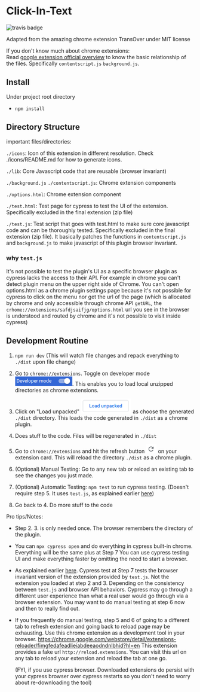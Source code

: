 # Click-In-Text
![travis badge](https://travis-ci.org/UAlbertaALTLab/click-in-text.svg?branch=master)

Adapted from the amazing chrome extension TransOver under MIT license

If you don't know much about chrome extensions: \
Read [google extension official overview](https://developer.chrome.com/extensions/overview) to know the basic relationship of the files.
Specifically `contentscript.js` `background.js`.

## Install

Under project root directory

- `npm install`

## Directory Structure

important files/directories:

`./icons`: Icon of this extension in different resolution. Check ./icons/README.md for how to generate icons.

`./lib`: Core Javascript code that are reusable (browser invariant)

`./background.js` `./contentscript.js`: Chrome extension components

`./options.html`: Chrome extension component

`./test.html`: Test page for cypress to test the UI of the extension. Specifically excluded in the final extension (zip file)

`./test.js`: Test script that goes with test.html to make sure core javascript code and can be thoroughly tested.
Specifically excluded in the final extension (zip file). It basically patches the functions in `contentscript.js` and `background.js`
to make javascript of this plugin browser invariant.

### why `test.js`

 It's not possible to test the plugin's UI as a specific browser plugin as cypress lacks the access to their API. For example 
 in chrome you can't detect plugin menu on the upper right side of Chrome. You can't open options.html as a chrome plugin settings page
 because it's not possible for cypress to click on the menu nor get the url of the page (which is allocated by chrome and only
 accessible through chrome API `getURL`, the `crhome://extensions/safdjsaifjg/options.html` url you see in the browser is understood
 and routed by chrome and it's not possible to visit inside cypress)

## Development Routine


1. `npm run dev` (This will watch file changes and repack everything to `./dist` upon file change)

2. Go to `chrome://extensions`. Toggle on developer mode ![developer_mode.png](readme_assets/developer_mode.png). This enables
you to load local unzipped directories as chrome extensions.

3. Click on "Load unpacked" ![load_unpacked.png](readme_assets/load_unpacked.png)  as choose the generated `./dist` directory.
This loads the code generated in `./dist` as a chrome plugin.

4. Does stuff to the code. Files will be regenerated in `./dist`

5. Go to `chrome://extensions` and hit the refresh button ![refresh.png](readme_assets/refresh.png) on your extension card. This will
reload the directory `./dist` as a chrome plugin.

6. (Optional) Manual Testing: Go to any new tab or reload an existing tab to see the changes you just made.

7. (Optional) Automatic Testing: `npm test` to run cypress testing. (Doesn't require step 5. It uses `test.js`, as explained earlier [here](#why-testjs))

8. Go back to 4. Do more stuff to the code


Pro tips/Notes:

- Step 2. 3. is only needed once. The browser remembers the directory of the plugin.

- You can `npx cypress open` and do everything in cypress built-in chrome. Everything will be the same plus at Step 7 You can use
cypress testing UI and make everything faster by omitting the need to start a browser.

- As explained earlier [here](#why-testjs). Cypress test at Step 7 tests the browser invariant version of the extension
 provided by `test.js`. Not the extension you loaded at step 2 and 3. Depending on the consistency between `test.js` and browser API behaviors. Cypress may go through a 
 different user experience than what a real user would go through via a browser extension. 
 You may want to do manual testing at step 6 now and then to really find out.

- If you frequently do manual testing, step 5 and 6 of going to a different tab to refresh extension and going back to reload page may be exhausting. Use 
this chrome extension as a development tool in your browser.
https://chrome.google.com/webstore/detail/extensions-reloader/fimgfedafeadlieiabdeeaodndnlbhid?hl=en This extension provides
a fake url `http://reload.extensions`. You can visit this url on any tab to reload your extension and reload the tab at one go.

    (FYI, if you use cypress browser. Downloaded extensions do persist with your cypress browser over cypress restarts
 so you don't need to worry about re-downloading the tool)







